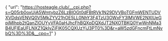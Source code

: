 {
  "url": "https://hosteagle.club/__cpi.php?s=Q05rb0oxUjA5WmtybzZ6LzBIOGt0dFBtRVk1N29DVVBoTGFmWENTUDVXVDdsVENVQ0V5MkZYV21hOE5LL0NhY3F4TzU3OWxFY3lMVWE2NXlUeGpjMlhpb2tQanZlOUYyVFA0aHJhcFhBQXpDQXdJT2NXOTBKQ0YwWnNMa3B4UFlEaUFLNXZ1QkIvZjFlK05CQXUzYjJ3PT0%3D&r=aW5zdGFncmFtLmNvbQ%3D%3D&__cpo=1"
}
